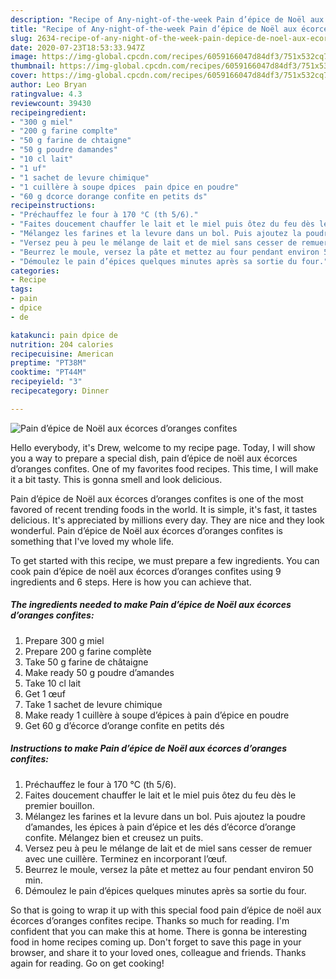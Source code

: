 ```yaml
---
description: "Recipe of Any-night-of-the-week Pain d’épice de Noël aux écorces d’oranges confites"
title: "Recipe of Any-night-of-the-week Pain d’épice de Noël aux écorces d’oranges confites"
slug: 2634-recipe-of-any-night-of-the-week-pain-depice-de-noel-aux-ecorces-doranges-confites
date: 2020-07-23T18:53:33.947Z
image: https://img-global.cpcdn.com/recipes/6059166047d84df3/751x532cq70/pain-depice-de-noel-aux-ecorces-doranges-confites-photo-principale-de-la-recette.jpg
thumbnail: https://img-global.cpcdn.com/recipes/6059166047d84df3/751x532cq70/pain-depice-de-noel-aux-ecorces-doranges-confites-photo-principale-de-la-recette.jpg
cover: https://img-global.cpcdn.com/recipes/6059166047d84df3/751x532cq70/pain-depice-de-noel-aux-ecorces-doranges-confites-photo-principale-de-la-recette.jpg
author: Leo Bryan
ratingvalue: 4.3
reviewcount: 39430
recipeingredient:
- "300 g miel"
- "200 g farine complte"
- "50 g farine de chtaigne"
- "50 g poudre damandes"
- "10 cl lait"
- "1 uf"
- "1 sachet de levure chimique"
- "1 cuillère à soupe dpices  pain dpice en poudre"
- "60 g dcorce dorange confite en petits ds"
recipeinstructions:
- "Préchauffez le four à 170 °C (th 5/6)."
- "Faites doucement chauffer le lait et le miel puis ôtez du feu dès le premier bouillon."
- "Mélangez les farines et la levure dans un bol. Puis ajoutez la poudre d’amandes, les épices à pain d’épice et les dés d’écorce d’orange confite. Mélangez bien et creusez un puits."
- "Versez peu à peu le mélange de lait et de miel sans cesser de remuer avec une cuillère. Terminez en incorporant l’œuf."
- "Beurrez le moule, versez la pâte et mettez au four pendant environ 50 min."
- "Démoulez le pain d’épices quelques minutes après sa sortie du four."
categories:
- Recipe
tags:
- pain
- dpice
- de

katakunci: pain dpice de 
nutrition: 204 calories
recipecuisine: American
preptime: "PT38M"
cooktime: "PT44M"
recipeyield: "3"
recipecategory: Dinner

---
```



![Pain d’épice de Noël aux écorces d’oranges confites](https://img-global.cpcdn.com/recipes/6059166047d84df3/751x532cq70/pain-depice-de-noel-aux-ecorces-doranges-confites-photo-principale-de-la-recette.jpg)

Hello everybody, it's Drew, welcome to my recipe page. Today, I will show you a way to prepare a special dish, pain d’épice de noël aux écorces d’oranges confites. One of my favorites food recipes. This time, I will make it a bit tasty. This is gonna smell and look delicious.

Pain d’épice de Noël aux écorces d’oranges confites is one of the most favored of recent trending foods in the world. It is simple, it's fast, it tastes delicious. It's appreciated by millions every day. They are nice and they look wonderful. Pain d’épice de Noël aux écorces d’oranges confites is something that I've loved my whole life.




To get started with this recipe, we must prepare a few ingredients. You can cook pain d’épice de noël aux écorces d’oranges confites using 9 ingredients and 6 steps. Here is how you can achieve that.

<!--inarticleads1-->

##### The ingredients needed to make Pain d’épice de Noël aux écorces d’oranges confites:

1. Prepare 300 g miel
1. Prepare 200 g farine complète
1. Take 50 g farine de châtaigne
1. Make ready 50 g poudre d’amandes
1. Take 10 cl lait
1. Get 1 œuf
1. Take 1 sachet de levure chimique
1. Make ready 1 cuillère à soupe d’épices à pain d’épice en poudre
1. Get 60 g d’écorce d’orange confite en petits dés




<!--inarticleads2-->

##### Instructions to make Pain d’épice de Noël aux écorces d’oranges confites:

1. Préchauffez le four à 170 °C (th 5/6).
1. Faites doucement chauffer le lait et le miel puis ôtez du feu dès le premier bouillon.
1. Mélangez les farines et la levure dans un bol. Puis ajoutez la poudre d’amandes, les épices à pain d’épice et les dés d’écorce d’orange confite. Mélangez bien et creusez un puits.
1. Versez peu à peu le mélange de lait et de miel sans cesser de remuer avec une cuillère. Terminez en incorporant l’œuf.
1. Beurrez le moule, versez la pâte et mettez au four pendant environ 50 min.
1. Démoulez le pain d’épices quelques minutes après sa sortie du four.




So that is going to wrap it up with this special food pain d’épice de noël aux écorces d’oranges confites recipe. Thanks so much for reading. I'm confident that you can make this at home. There is gonna be interesting food in home recipes coming up. Don't forget to save this page in your browser, and share it to your loved ones, colleague and friends. Thanks again for reading. Go on get cooking!
